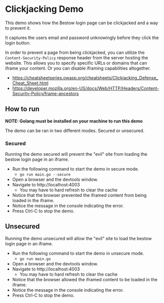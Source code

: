 # Clickjacking Demo

This demo shows how the Bestow login page can be clickjacked and a way to prevent it.

It captures the users email and password unknowingly before they click
the login button.

In order to prevent a page from being clickjacked, you can utilize the
`Content-Security-Policy` response header from the server hosting
the website. This allows you to specify specific URLs or domains that can
iframe your content. Or you can disable iframing capabilities altogether.

* https://cheatsheetseries.owasp.org/cheatsheets/Clickjacking_Defense_Cheat_Sheet.html
* https://developer.mozilla.org/en-US/docs/Web/HTTP/Headers/Content-Security-Policy/frame-ancestors

## How to run

**NOTE: Golang must be installed on your machine to run this demo**

The demo can be ran in two different modes. Secured or unsecured.

### Secured

Running the demo secured will prevent the "evil" site from loading the bestow login page
in an iframe.

* Run the following command to start the demo in secure mode.
  * `go run main.go --secure`
* Open a browser and the devtools window.
* Navigate to http://localhost:4003
  * You may have to hard refresh to clear the cache
* Notice that the browser prevented the iframed content from being loaded in the iframe.
* Notice the message in the console indicating the error.
* Press Ctrl-C to stop the demo.

## Unsecured

Running the demo unsecured will allow the "evil" site to load the bestow login page
in an iframe.

* Run the following command to start the demo in unsecure mode.
    * `go run main.go`
* Open a browser and the devtools window.
* Navigate to http://localhost:4003
  * You may have to hard refresh to clear the cache
* Notice that the browser allowed the iframed content to be loaded in the iframe.
* Notice the message in the console indicating the error.
* Press Ctrl-C to stop the demo.
